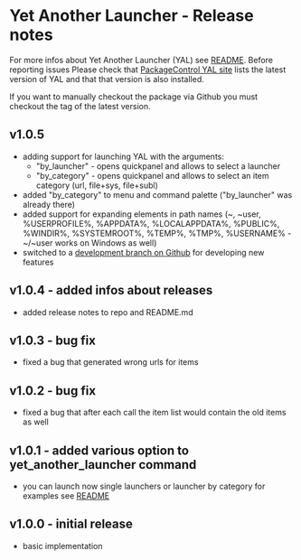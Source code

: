 # Yet Another Launcher - Release notes

For more infos about Yet Another Launcher (YAL) see [README](README.md). Before reporting issues Please check that [PackageControl YAL site](https://packagecontrol.io/packages/Yet%20Another%20Launcher) lists the latest version of YAL and that that version is also installed.

If you want to manually checkout the package via Github you must checkout the tag of the latest version.

## v1.0.5
- adding support for launching YAL with the arguments:
    - "by_launcher" - opens quickpanel and allows to select a launcher
    - "by_category" - opens quickpanel and allows to select an item category (url, file+sys, file+subl)
- added "by_category" to menu and command palette ("by_launcher" was already there)
- added support for expanding elements in path names (~, ~user, %USERPROFILE%, %APPDATA%, %LOCALAPPDATA%, %PUBLIC%, %WINDIR%, %SYSTEMROOT%, %TEMP%, %TMP%, %USERNAME% - ~/~user works on Windows as well)
- switched to a [development branch on Github](https://github.com/dahanbn/Yet-Another-Launcher/tree/development) for developing new features

## v1.0.4 - added infos about releases
- added release notes to repo and README.md

## v1.0.3 - bug fix
- fixed a bug that generated wrong urls for items

## v1.0.2 - bug fix
- fixed a bug that after each call the item list would contain the old items as well

## v1.0.1 - added various option to yet\_another\_launcher command
- you can launch now single launchers or launcher by category for examples see [README](README.md)

## v1.0.0 - initial release
- basic implementation

